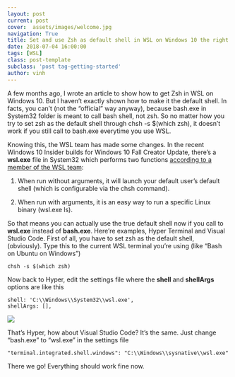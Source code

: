 ```yaml
---
layout: post
current: post
cover:  assets/images/welcome.jpg
navigation: True
title: Set and use Zsh as default shell in WSL on Windows 10 the right way
date: 2018-07-04 16:00:00
tags: [WSL]
class: post-template
subclass: 'post tag-getting-started'
author: vinh
---
```


A few months ago, I wrote an article to show how to get Zsh in WSL on Windows 10. But I haven’t exactly shown how to make it the default shell. In facts, you can’t (not the “official” way anyway), because bash.exe in System32 folder is meant to call bash shell, not zsh. So no matter how you try to set zsh as the default shell through chsh -s $(which zsh), it doesn’t work if you still call to bash.exe everytime you use WSL.

Knowing this, the WSL team has made some changes. In the recent Windows 10 Insider builds for Windows 10 Fall Creator Update, there’s a **wsl.exe** file in System32 which performs two functions [according to a member of the WSL team](https://github.com/Microsoft/BashOnWindows/issues/846#issuecomment-300836949):

1. When run without arguments, it will launch your default user’s default shell (which is configurable via the chsh command).

1. When run with arguments, it is an easy way to run a specific Linux binary (wsl.exe ls).

So that means you can actually use the true default shell now if you call to **wsl.exe** instead of **bash.exe**. Here’re examples, Hyper Terminal and Visual Studio Code. First of all, you have to set zsh as the default shell, (obviously). Type this to the current WSL terminal you’re using (like “Bash on Ubuntu on Windows”)

    chsh -s $(which zsh)

Now back to Hyper, edit the settings file where the **shell** and **shellArgs** options are like this

    shell: 'C:\\Windows\\System32\\wsl.exe',
    shellArgs: [],

![](https://cdn-images-1.medium.com/max/2000/1*NeQJKr2GrJXXuyYYVTRU9w.png)

That’s Hyper, how about Visual Studio Code? It’s the same. Just change “bash.exe” to “wsl.exe” in the settings file

    "terminal.integrated.shell.windows": "C:\\Windows\\sysnative\\wsl.exe"

There we go! Everything should work fine now.
